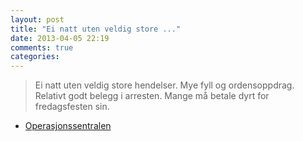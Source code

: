 ```yaml
---
layout: post
title: "Ei natt uten veldig store ..."
date: 2013-04-05 22:19
comments: true
categories: 
---
```


> Ei natt uten veldig store hendelser. Mye fyll og ordensoppdrag. Relativt godt belegg i arresten. Mange må betale dyrt for fredagsfesten sin.
- [Operasjonssentralen](http://twitter.com/oslopolitiops/statuses/320405479920652288)
